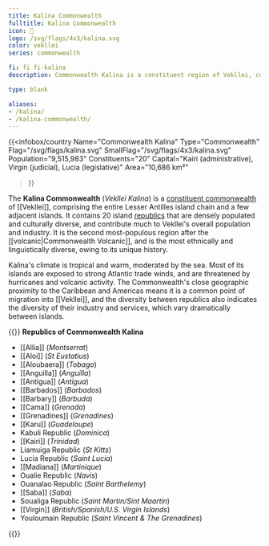 ```yaml
---
title: Kalina Commonwealth
fulltitle: Kalina Commonwealth
icon: 🌹
logo: /svg/flags/4x3/kalina.svg
color: vekllei
series: commonwealth

fi: fi fi-kalina
description: Commonwealth Kalina is a constituent region of Vekllei, comprising 20 island republics in the Lesser Antilles in an arc between the Caribbean Sea and Atlantic Ocean.

type: blank

aliases:
- /kalina/
- /kalina-commonwealth/
---
```

{{<infobox/country
   Name="Commonwealth Kalina"
   Type="Commonwealth"
   Flag="/svg/flags/kalina.svg"
   SmallFlag="/svg/flags/4x3/kalina.svg"
   Population="9,515,983"
   Constituents="20"
   Capital="Kairi (administrative), Virgin (judicial), Lucia (legislative)"
   Area="10,686 km²"
 >}}

The <span class="fi fi-kalina"></span> **Kalina Commonwealth** (*Vekllei Kalina*) is a [constituent commonwealth](/constituents/) of [[Vekllei]], comprising the entire Lesser Antilles island chain and a few adjacent islands. It contains 20 island [republics](/republics/) that are densely populated and culturally diverse, and contribute much to Vekllei's overall population and industry. It is the second most-populous region after the [[volcanic|Commonwealth Volcanic]], and is the most ethnically and linguistically diverse, owing to its unique history.

Kalina's climate is tropical and warm, moderated by the sea. Most of its islands are exposed to strong Atlantic trade winds, and are threatened by hurricanes and volcanic activity. The Commonwealth's close geographic proximity to the Caribbean and Americas means it is a common point of migration into [[Vekllei]], and the diversity between republics also indicates the diversity of their industry and services, which vary dramatically between islands.

{{<note panel>}}
**Republics of Commonwealth Kalina**

* [[Allia]] (*Montserrat*)
* [[Aloi]] (*St Eustatius*)
* [[Aloubaera]] (*Tobago*)
* [[Anguilla]] (*Anguilla*)
* [[Antigua]] (*Antigua*)
* [[Barbados]] (*Barbados*)
* [[Barbary]] (*Barbuda*)
* [[Cama]] (*Grenada*)
* [[Grenadines]] (*Grenadines*)
* [[Karu]] (*Guadeloupe*)
* Kabuli Republic (*Dominica*)
* [[Kairi]] (*Trinidad*)
* Liamuiga Republic (*St Kitts*)
* Lucia Republic (*Saint Lucia*)
* [[Madiana]] (*Martinique*)
* Oualie Republic (*Navis*)
* Ouanalao Republic (*Saint Barthelemy*)
* [[Saba]] (*Saba*)
* Soualiga Republic (*Saint Martin/Sint Maartin*)
* [[Virgin]] (*British/Spanish/U.S. Virgin Islands*)
* Youloumain Republic (*Saint Vincent & The Grenadines*)

{{</note>}}

